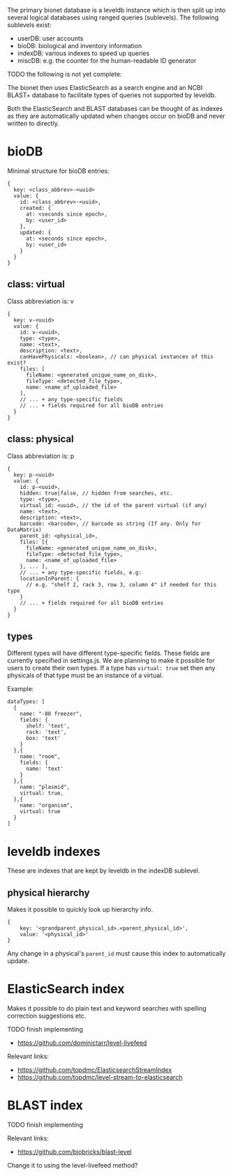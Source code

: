 
The primary bionet database is a leveldb instance which is then split up into several logical databases using ranged queries (sublevels). The following sublevels exist:

* userDB: user accounts
* bioDB: biological and inventory information
* indexDB: various indexes to speed up queries
* miscDB: e.g. the counter for the human-readable ID generator

TODO the following is not yet complete:

The bionet then uses ElasticSearch as a search engine and an NCBI BLAST+ database to facilitate types of queries not supported by leveldb.

Both the ElasticSearch and BLAST databases can be thought of as indexes as they are automatically updated when changes occur on bioDB and never written to directly.

# bioDB

Minimal structure for bioDB entries:

```
{
  key: <class_abbrev>-<uuid>
  value: {
    id: <class_abbrev>-<uuid>,
    created: {
      at: <seconds since epoch>,
      by: <user_id>
    },
    updated: {
      at: <seconds since epoch>,
      by: <user_id>
    }
  }
}
```

## class: virtual

Class abbreviation is: v

```
{
  key: v-<uuid>
  value: {
    id: v-<uuid>,
    type: <type>,
    name: <text>,
    description: <text>,
    canHavePhysicals: <boolean>, // can physical instances of this exist?
    files: [
      fileName: <generated_unique_name_on_disk>,
      fileType: <detected_file_type>,
      name: <name_of_uploaded_file>
    ],
    // ... + any type-specific fields
    // ... + fields required for all bioDB entries
  }
}
```

## class: physical

Class abbreviation is: p

```
{
  key: p-<uuid>
  value: {
    id: p-<uuid>,
    hidden: true|false, // hidden from searches, etc. 
    type: <type>,
    virtual_id: <uuid>, // the id of the parent virtual (if any)
    name: <text>,
    description: <text>,
    barcode: <barcode>, // barcode as string (If any. Only for DataMatrix)
    parent_id: <physical_id>,
    files: [{
      fileName: <generated_unique_name_on_disk>,
      fileType: <detected_file_type>,
      name: <name_of_uploaded_file>
    }, ... ],
    // ... + any type-specific fields, e.g:
    locationInParent: { 
      // e.g. "shelf 2, rack 3, row 3, column 4" if needed for this type
    }
    // ... + fields required for all bioDB entries
  }
}
```

## types

Different types will have different type-specific fields. These fields are currently specified in settings.js. We are planning to make it possible for users to create their own types. If a type has `virtual: true` set then any physicals of that type must be an instance of a virtual.

Example:

```
dataTypes: [
  {
    name: "-80 freezer",
    fields: {
      shelf: 'text',
      rack: 'text',
      box: 'text'
    }
  },{
    name: "room",
    fields: {
      name: 'text'
    }
  },{
    name: "plasmid",
    virtual: true,
  },{
    name: "organism",
    virtual: true
  }
]
```

# leveldb indexes

These are indexes that are kept by leveldb in the indexDB sublevel.

## physical hierarchy

Makes it possible to quickly look up hierarchy info.

```
{
    key: '<grandparent_physical_id>.<parent_physical_id>',
    value: '<physical_id>'
}
```

Any change in a physical's `parent_id` must cause this index to automatically update.

# ElasticSearch index

Makes it possible to do plain text and keyword searches with spelling correction suggestions etc. 

TODO finish implementing

* https://github.com/dominictarr/level-livefeed

Relevant links:

* https://github.com/topdmc/ElasticsearchStreamIndex
* https://github.com/topdmc/level-stream-to-elasticsearch

# BLAST index

TODO finish implementing

Relevant links:

* https://github.com/biobricks/blast-level

Change it to using the level-livefeed method?


  